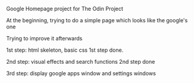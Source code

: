 Google Homepage project for The Odin Project

At the beginning, trying to do a simple page which looks like the google's one

Trying to improve it afterwards

1st step: html skeleton, basic css
1st step done.

2nd step: visual effects and search functions
2nd step done

3rd step: display google apps window and settings windows